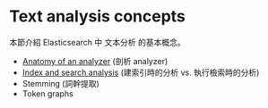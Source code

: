 # Text analysis concepts

本節介紹 Elasticsearch 中 文本分析 的基本概念。

* [Anatomy of an analyzer](analyzer-anatomy.md) (剖析 analyzer)
* [Index and search analysis](analysis-index-search-time.md) (建索引時的分析 vs. 執行檢索時的分析)
* Stemming (詞幹提取)
* Token graphs
